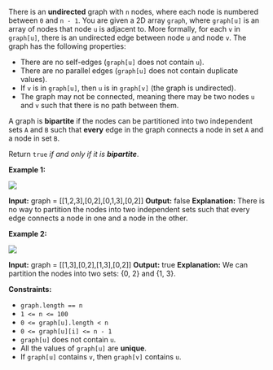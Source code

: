 
There is an  **undirected**  graph with  `n`  nodes, where each node is numbered between  `0`  and  `n - 1`. You are given a 2D array  `graph`, where  `graph[u]`  is an array of nodes that node  `u`  is adjacent to. More formally, for each  `v`  in  `graph[u]`, there is an undirected edge between node  `u`  and node  `v`. The graph has the following properties:

-   There are no self-edges (`graph[u]`  does not contain  `u`).
-   There are no parallel edges (`graph[u]`  does not contain duplicate values).
-   If  `v`  is in  `graph[u]`, then  `u`  is in  `graph[v]`  (the graph is undirected).
-   The graph may not be connected, meaning there may be two nodes  `u`  and  `v`  such that there is no path between them.

A graph is  **bipartite**  if the nodes can be partitioned into two independent sets  `A`  and  `B`  such that  **every**  edge in the graph connects a node in set  `A`  and a node in set  `B`.

Return  `true` _if and only if it is  **bipartite**_.

**Example 1:**

![](https://assets.leetcode.com/uploads/2020/10/21/bi2.jpg)

**Input:** graph = [[1,2,3],[0,2],[0,1,3],[0,2]]
**Output:** false
**Explanation:** There is no way to partition the nodes into two independent sets such that every edge connects a node in one and a node in the other.

**Example 2:**

![](https://assets.leetcode.com/uploads/2020/10/21/bi1.jpg)

**Input:** graph = [[1,3],[0,2],[1,3],[0,2]]
**Output:** true
**Explanation:** We can partition the nodes into two sets: {0, 2} and {1, 3}.

**Constraints:**

-   `graph.length == n`
-   `1 <= n <= 100`
-   `0 <= graph[u].length < n`
-   `0 <= graph[u][i] <= n - 1`
-   `graph[u]` does not contain `u`.
-   All the values of  `graph[u]`  are  **unique**.
-   If  `graph[u]`  contains  `v`, then  `graph[v]`  contains  `u`.